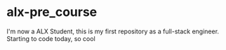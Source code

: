 # alx-pre_course
I'm now a ALX Student, this is my first repository as a full-stack engineer.
Starting to code today, so cool
